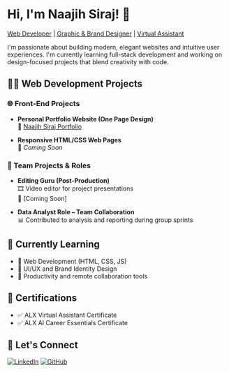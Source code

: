 # Hi, I'm Naajih Siraj! 👋  
[Web Developer](#) | [Graphic & Brand Designer](#) | [Virtual Assistant](#)

I'm passionate about building modern, elegant websites and intuitive user experiences. I'm currently learning full-stack development and working on design-focused projects that blend creativity with code.

## 👨‍💻 Web Development Projects

### 🌐 Front-End Projects
- **Personal Portfolio Website (One Page Design)**  
  🔗 [Naajih Siraj Portfolio](#)

- **Responsive HTML/CSS Web Pages**  
  🔗 *Coming Soon*

### 🧪 Team Projects & Roles
- **Editing Guru (Post-Production)**  
  🎞️ Video editor for project presentations  
  🔗 [Coming Soon]

- **Data Analyst Role – Team Collaboration**  
  📊 Contributed to analysis and reporting during group sprints

## 🌱 Currently Learning

- 🧠 Web Development (HTML, CSS, JS)
- 🎨 UI/UX and Brand Identity Design
- 🧰 Productivity and remote collaboration tools

## 🧾 Certifications

- ✅ ALX Virtual Assistant Certificate  
- ✅ ALX AI Career Essentials Certificate  

## 🤝 Let's Connect

[![LinkedIn](https://cdn.jsdelivr.net/npm/simple-icons@v3/icons/linkedin.svg)](https://www.linkedin.com/in/naajih-siraj-9613132a6)
[![GitHub](https://cdn.jsdelivr.net/npm/simple-icons@v3/icons/github.svg)](https://github.com/naajihsiraj)


<!--
**naajihsiraj/naajihsiraj** is a ✨ _special_ ✨ repository because its `README.md` appears on your GitHub profile.

This space is your personal highlight reel — share your passion, progress, and what you're building.
-->
